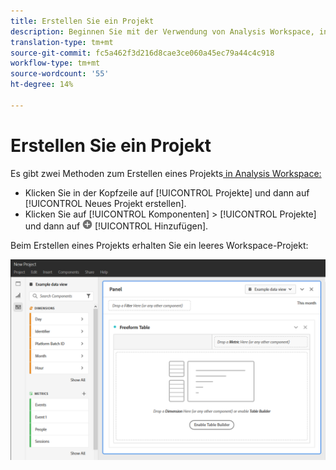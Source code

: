 ```yaml
---
title: Erstellen Sie ein Projekt
description: Beginnen Sie mit der Verwendung von Analysis Workspace, indem Sie ein Projekt erstellen.
translation-type: tm+mt
source-git-commit: fc5a462f3d216d8cae3ce060a45ec79a44c4c918
workflow-type: tm+mt
source-wordcount: '55'
ht-degree: 14%

---
```



# Erstellen Sie ein Projekt

Es gibt zwei Methoden zum Erstellen eines Projekts[ in Analysis Workspace:](/help/analysis-workspace/home.md)

* Klicken Sie in der Kopfzeile auf [!UICONTROL Projekte] und dann auf [!UICONTROL Neues Projekt erstellen].
* Klicken Sie auf [!UICONTROL Komponenten] > [!UICONTROL Projekte] und dann auf ![Hinzufügen](../assets/add.png) [!UICONTROL Hinzufügen].

Beim Erstellen eines Projekts erhalten Sie ein leeres Workspace-Projekt:

![Leeres Projekt](../assets/blank-project.png)

<!-- This page serves as a placeholder for the 'Create project' modal that is currently in the old world. -->
